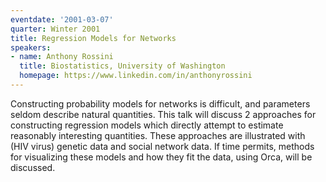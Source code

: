 ```yaml
---
eventdate: '2001-03-07'
quarter: Winter 2001
title: Regression Models for Networks
speakers:
- name: Anthony Rossini
  title: Biostatistics, University of Washington
  homepage: https://www.linkedin.com/in/anthonyrossini
---
```

Constructing probability models for networks is difficult, and parameters seldom describe natural quantities. This talk will discuss 2 approaches for constructing regression models which directly attempt to estimate reasonably interesting quantities. These approaches are illustrated with (HIV virus) genetic data and social network data. If time permits, methods for visualizing these models and how they fit the data, using Orca, will be discussed.